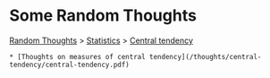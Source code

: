 # Some Random Thoughts

[Random Thoughts](/thoughts/) > [Statistics](/thoughts/statistics/) > [Central tendency](/thoughts/central-tendency/)

	* [Thoughts on measures of central tendency](/thoughts/central-tendency/central-tendency.pdf)

